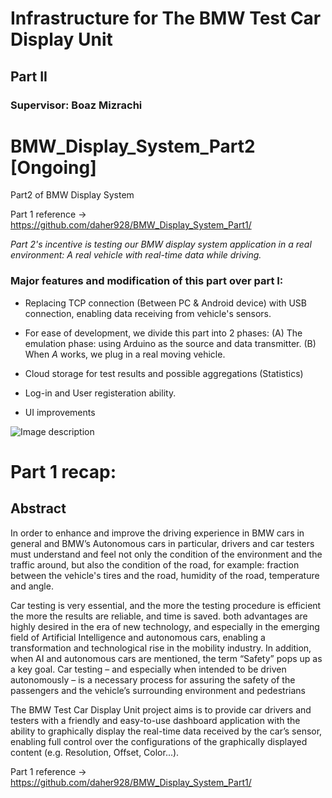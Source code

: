 <html>
<body>
<h1>Infrastructure for The BMW Test Car Display Unit</h1>
<h2>Part II</h2>

<h3>Supervisor: Boaz Mizrachi</h3>

# BMW_Display_System_Part2 [Ongoing]

Part2 of BMW Display System

Part 1 reference -> https://github.com/daher928/BMW_Display_System_Part1/

*Part 2's incentive is testing our BMW display system application in a real environment: A real vehicle with real-time data while driving.*

### Major features and modification of this part over part I:

*  Replacing TCP connection (Between PC & Android device) with USB connection, enabling data receiving from vehicle's sensors.
  * For ease of development, we divide this part into 2 phases:
          (A) The emulation phase: using Arduino as the source and data transmitter.
          (B) When *A* works, we plug in a real moving vehicle.
          
* Cloud storage for test results and possible aggregations (Statistics)

* Log-in and User registeration ability.

* UI improvements

![Image description](https://cdn.instructables.com/F11/NFGK/IJUCPG52/F11NFGKIJUCPG52.LARGE.jpg?auto=webp&frame=1&fit=bounds)

# Part 1 recap:

<h2>Abstract</h2>

<p>In order to enhance and improve the driving experience in BMW cars in general and BMW’s Autonomous cars in particular, drivers and car testers must understand and feel not only the condition of the environment and the traffic around, but also the condition of the road, for example: fraction between the vehicle's tires and the road, humidity of the road, temperature and angle.</p>

<p>Car testing is very essential, and the more the testing procedure is efficient the more the results are reliable, and time is saved. both advantages are highly desired in the era of new technology, and especially in the emerging field of Artificial Intelligence and autonomous cars, enabling a transformation and technological rise in the mobility industry. In addition, when AI and autonomous cars are mentioned, the term “Safety” pops up as a key goal. Car testing – and especially when intended to be driven autonomously – is a necessary process for assuring the safety of the passengers and the vehicle’s surrounding environment and pedestrians
</p>

<p>The BMW Test Car Display Unit project aims is to provide car drivers and testers with a friendly and easy-to-use dashboard application with the ability to graphically display the real-time data received by the car’s sensor, enabling full control over the configurations of the graphically displayed content (e.g. Resolution, Offset, Color...).</p>

Part 1 reference -> https://github.com/daher928/BMW_Display_System_Part1/

</body>


</html>
